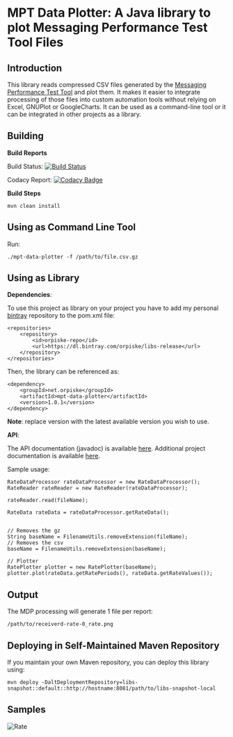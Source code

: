 MPT Data Plotter: A Java library to plot Messaging Performance Test Tool Files
============


Introduction
----

This library reads compressed CSV files generated by the [Messaging Performance Test Tool](https://github.com/orpiske/msg-perf-tool/) and plot them. It makes it
easier to integrate processing of those files into custom automation tools without relying on Excel, GNUPlot or
GoogleCharts.
It can be used as a command-line tool or it can be integrated in other projects as a library.


Building
----

**Build Reports**

Build Status: [![Build Status](https://travis-ci.org/orpiske/mpt-data-plotter.svg?branch=master)](https://travis-ci.org/orpiske/mpt-data-plotter)

Codacy Report: [![Codacy Badge](https://api.codacy.com/project/badge/Grade/b88b80002b34448a932ed2a5fc67ef48)](https://www.codacy.com/app/orpiske/mpt-data-plotter?utm_source=github.com&amp;utm_medium=referral&amp;utm_content=orpiske/mpt-data-plotter&amp;utm_campaign=Badge_Grade)

**Build Steps**

```
mvn clean install
```



Using as Command Line Tool
----

Run:

```
./mpt-data-plotter -f /path/to/file.csv.gz
```

Using as Library
----

**Dependencies**:

To use this project as library on your project you have to add my personal 
[bintray](https://bintray.com/orpiske/libs-release/) repository to the pom.xml
file:

```
<repositories>
    <repository>
        <id>orpiske-repo</id>
        <url>https://dl.bintray.com/orpiske/libs-release</url>
    </repository>
</repositories>
```

Then, the library can be referenced as: 
```
<dependency>
    <groupId>net.orpiske</groupId>
    <artifactId>mpt-data-plotter</artifactId>
    <version>1.0.1</version>
</dependency>
```

**Note**: replace version with the latest available version you wish to use.

**API**:

The API documentation (javadoc) is available [here](http://www.orpiske.net/files/javadoc/mpt-data-plotter-1/apidocs/). 
Additional project documentation is available [here](http://www.orpiske.net/files/javadoc/mpt-data-plotter-1/).

Sample usage:

```
RateDataProcessor rateDataProcessor = new RateDataProcessor();
RateReader rateReader = new RateReader(rateDataProcessor);

rateReader.read(fileName);

RateData rateData = rateDataProcessor.getRateData();


// Removes the gz
String baseName = FilenameUtils.removeExtension(fileName);
// Removes the csv
baseName = FilenameUtils.removeExtension(baseName);

// Plotter
RatePlotter plotter = new RatePlotter(baseName);
plotter.plot(rateData.getRatePeriods(), rateData.getRateValues());
```

Output
----

The MDP processing will generate 1 file per report: 

```
/path/to/receiverd-rate-0_rate.png
```

Deploying in Self-Maintained Maven Repository
----

If you maintain your own Maven repository, you can deploy this library using:

```
mvn deploy -DaltDeploymentRepository=libs-snapshot::default::http://hostname:8081/path/to/libs-snapshot-local
```

Samples
----
![Rate](doc/senderd-rate_rate.png)